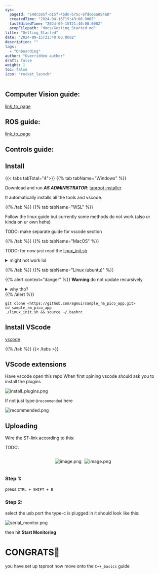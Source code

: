 ```yaml
---
sys:
  pageId: "54dc585f-d15f-45d0-b75c-8fdc66a854a8"
  createdTime: "2024-04-16T19:43:00.000Z"
  lastEditedTime: "2024-09-15T21:40:00.000Z"
  propFilepath: "docs/Getting_Started.md"
title: "Getting_Started"
date: "2024-09-15T21:40:00.000Z"
description: ""
tags:
  - "Onboarding"
author: "Overridden author"
draft: false
weight: 1
toc: false
icon: "rocket_launch"
---
```


## Computer Vision guide:

[link_to_page](86d45bc0-388b-4d26-8848-44f255f73d0e)

## ROS guide:

[link_to_page](3c76c1de-ec8f-46d6-8b0a-294005edc2d5)

## Controls guide:

## Install

{{< tabs tabTotal="4">}}
{{% tab tabName="Windows" %}}

Download and run _**AS ADMINISTRATOR**_: [taproot installer](https://github.com/Thornbots/TeachingFreshies/releases/tag/1.0)

It automatically installs all the tools and vscode.

{{% /tab %}}
{{% tab tabName="WSL" %}}

Follow the linux guide but currently some methods do not work (also ur kinda on ur own hehe)

TODO: make separate guide for vscode section

{{% /tab %}}
{{% tab tabName="MacOS" %}}

TODO: for now just read the [linux_init.sh](https://github.com/agmui/sample_rm_pico_app/blob/main/linux_init.sh)

<details>
<summary>might not work lol</summary>

`brew install libusb pkg-config`

Next install: [vscode](https://code.visualstudio.com/Download)

</details>

{{% /tab %}}
{{% tab tabName="Linux (ubuntu)" %}}

{{% alert context="danger" %}}
**Warning** do not update recursively
<details>
<summary>why tho?</summary>
There are some submodules that may go on for a while (like tinyusb) and I highly
recommend you don't need to get them.
If you want to see what submodules I update just look in `linux_init.sh`
</details>
{{% /alert %}}

```shell
git clone <https://github.com/agmui/sample_rm_pico_app.git>
cd sample_rm_pico_app
./linux_init.sh && source ~/.bashrc
```

## Install VScode

[vscode](https://code.visualstudio.com/Download)

{{% /tab %}}
{{< /tabs >}}

## VScode extensions

Have vscode open this repo
When first opining vscode should ask you to install the plugins

![install_plugins.png](https://prod-files-secure.s3.us-west-2.amazonaws.com/d518164a-d88e-44d1-a4ee-3adb3bd8bce0/89bd30f0-1825-4e77-867b-0a41ce370880/install_plugins.png?X-Amz-Algorithm=AWS4-HMAC-SHA256&X-Amz-Content-Sha256=UNSIGNED-PAYLOAD&X-Amz-Credential=ASIAZI2LB466U6L4QDIR%2F20250417%2Fus-west-2%2Fs3%2Faws4_request&X-Amz-Date=20250417T220724Z&X-Amz-Expires=3600&X-Amz-Security-Token=IQoJb3JpZ2luX2VjEN3%2F%2F%2F%2F%2F%2F%2F%2F%2F%2FwEaCXVzLXdlc3QtMiJIMEYCIQDAZik%2BTIrqIJQdEWbFeXk4Q8WIDYGTx%2FQbKt4SNz5tlwIhALme6gPA90b0CcP5hOrAsmLIkb4NVxeo%2BBOEA8I51o9mKv8DCGYQABoMNjM3NDIzMTgzODA1IgyH1MYworFdyk0XJhEq3AOyZkLpLcAlwk3S1gRBA4uzIN5eRl%2BMj3cjzz1xGyE1RgKXRrC67VXj%2BRlKtyfBiKPajGIfYcaTIhoe%2BTkW0F6kB0pYrmzHIsVAMve79xgLeqtKUEhj3kZa3CrZKJq7n1nNJfdQME5cQzyvzxP0efha8W7vt7cDSqJOggBltKr6xPS%2FJS3gQiTJe5XsTI5gf3JDq0RBo81RmZQT%2FdI9UruLdwjJ%2BVgLeIP%2Bi3lQmeig5RwrYUB84GZXTPPk3i7wf8nDE%2FIKbaqgWznnKcUjLHSXSLTLapyLSu4kyFG6k9lspt32TJNqHRJdBF3DJey6OM9j%2F2u8dfAbKUlWwQG%2FXs9we2RsbcOT%2BWixfX4zI%2FtRAA9K9A2rInuSuHPMe7GsIQarorUj8gdYT8hOjvfUnBlTYJu37o%2FxfRP7nMRkX1bNCh3v1gTXe2jqCwCFm9ZOz1j%2BbAgH46KnKVCdSi4%2Bs9lpUSaRYzdmGsQ01Ibxtb4pEVopVt0KWQffWptBUcikMFEEFJb5efnNx1b5d3Fazo7uT4I3egQGfEpSwhkll5N5vLbI1O7KLsLLYvtHKNLh7A7d8MbaSrkyrSHN2jn%2BvXRihONLBE7hAhcyXg6rHLB52mZLP%2BzEjRG4DX1pZjD%2F0IXABjqkAf%2BBJRd1x88DFcdB707PQBCOwmCSbSSKthhLhd0uojmJy7Ey0w5xLTqOnnxlzgxCCgNYbFPXzntpzJIv2J%2FeWd%2BiqfRmqciprrd%2FYaskMIx5Qa7XQsn0Bk4XP0U16Qkjl0Ct%2BmW1Qa%2FTlIlYoBnvnP6RuYU%2FaSRltntgEZ1OfoywMPCeTgJuhJw8S8YWb2DyI4%2BaHUpfBeTBr3HDlf2FH8CmS%2Fyb&X-Amz-Signature=2b1a78d696977cdaf4ff9100c6319d7fa28831e49583ce6bc9e9c95abe79e1de&X-Amz-SignedHeaders=host&x-id=GetObject)

If not just type `@recommended` here  

![recommended.png](https://prod-files-secure.s3.us-west-2.amazonaws.com/d518164a-d88e-44d1-a4ee-3adb3bd8bce0/61e661e9-5d85-4dfc-be0d-8d2097a5e793/recommended.png?X-Amz-Algorithm=AWS4-HMAC-SHA256&X-Amz-Content-Sha256=UNSIGNED-PAYLOAD&X-Amz-Credential=ASIAZI2LB466U6L4QDIR%2F20250417%2Fus-west-2%2Fs3%2Faws4_request&X-Amz-Date=20250417T220724Z&X-Amz-Expires=3600&X-Amz-Security-Token=IQoJb3JpZ2luX2VjEN3%2F%2F%2F%2F%2F%2F%2F%2F%2F%2FwEaCXVzLXdlc3QtMiJIMEYCIQDAZik%2BTIrqIJQdEWbFeXk4Q8WIDYGTx%2FQbKt4SNz5tlwIhALme6gPA90b0CcP5hOrAsmLIkb4NVxeo%2BBOEA8I51o9mKv8DCGYQABoMNjM3NDIzMTgzODA1IgyH1MYworFdyk0XJhEq3AOyZkLpLcAlwk3S1gRBA4uzIN5eRl%2BMj3cjzz1xGyE1RgKXRrC67VXj%2BRlKtyfBiKPajGIfYcaTIhoe%2BTkW0F6kB0pYrmzHIsVAMve79xgLeqtKUEhj3kZa3CrZKJq7n1nNJfdQME5cQzyvzxP0efha8W7vt7cDSqJOggBltKr6xPS%2FJS3gQiTJe5XsTI5gf3JDq0RBo81RmZQT%2FdI9UruLdwjJ%2BVgLeIP%2Bi3lQmeig5RwrYUB84GZXTPPk3i7wf8nDE%2FIKbaqgWznnKcUjLHSXSLTLapyLSu4kyFG6k9lspt32TJNqHRJdBF3DJey6OM9j%2F2u8dfAbKUlWwQG%2FXs9we2RsbcOT%2BWixfX4zI%2FtRAA9K9A2rInuSuHPMe7GsIQarorUj8gdYT8hOjvfUnBlTYJu37o%2FxfRP7nMRkX1bNCh3v1gTXe2jqCwCFm9ZOz1j%2BbAgH46KnKVCdSi4%2Bs9lpUSaRYzdmGsQ01Ibxtb4pEVopVt0KWQffWptBUcikMFEEFJb5efnNx1b5d3Fazo7uT4I3egQGfEpSwhkll5N5vLbI1O7KLsLLYvtHKNLh7A7d8MbaSrkyrSHN2jn%2BvXRihONLBE7hAhcyXg6rHLB52mZLP%2BzEjRG4DX1pZjD%2F0IXABjqkAf%2BBJRd1x88DFcdB707PQBCOwmCSbSSKthhLhd0uojmJy7Ey0w5xLTqOnnxlzgxCCgNYbFPXzntpzJIv2J%2FeWd%2BiqfRmqciprrd%2FYaskMIx5Qa7XQsn0Bk4XP0U16Qkjl0Ct%2BmW1Qa%2FTlIlYoBnvnP6RuYU%2FaSRltntgEZ1OfoywMPCeTgJuhJw8S8YWb2DyI4%2BaHUpfBeTBr3HDlf2FH8CmS%2Fyb&X-Amz-Signature=3e3a8504440106c0a736a57d0485650d84ccc336e55a4f87fc0daf3f7e1adab1&X-Amz-SignedHeaders=host&x-id=GetObject)

## Uploading

Wire the ST-link according to this:

TODO:

<div style="display: flex;flex-direction: row; column-gap:10px; max-width: 630px;justify-content: center;">
<div>

![image.png](https://prod-files-secure.s3.us-west-2.amazonaws.com/d518164a-d88e-44d1-a4ee-3adb3bd8bce0/210ecb78-1116-4d7b-b9b7-2292f66fa2c2/image.png?X-Amz-Algorithm=AWS4-HMAC-SHA256&X-Amz-Content-Sha256=UNSIGNED-PAYLOAD&X-Amz-Credential=ASIAZI2LB466WXNJCGV3%2F20250417%2Fus-west-2%2Fs3%2Faws4_request&X-Amz-Date=20250417T220727Z&X-Amz-Expires=3600&X-Amz-Security-Token=IQoJb3JpZ2luX2VjEN3%2F%2F%2F%2F%2F%2F%2F%2F%2F%2FwEaCXVzLXdlc3QtMiJHMEUCIQD0QdTO51WAJMw4Kmbs%2BpT6Xgfe01D7b8nTquEr%2FJCoMgIgX4LnuJENpqelRse%2BVgsVe64cAZuhyCC8BEOqY3qmXF0q%2FwMIZhAAGgw2Mzc0MjMxODM4MDUiDFlOYdgV48dKhoL2ayrcA3ocmiQl49cQdWjm5KJsrzwg%2F3TfyEwdENn8Nz1a9PlLlOaTAEuGODnGVJZajnB1qJNhO71PdTrFHRtgMGEEUh1JFV4yWchUr%2Bvl7jWNZYnpF2sSniagzHEeYLM83sy2t%2FxkQGFwSlzAzT%2FsPdL4%2Fcuq6wKvOBe077%2FtBPxjt7MGZQsVG8%2FS47aWY8rkJdMfpsCZcFXl%2F8wApcRRkxp776dHdnXUyJdf%2BRD4PcGBI6TYeb851r4NcCTcSe87DwnXB90FE%2FUlFwHA3BSpgi0D6lU%2FPexRIGAEOlWQWLi3JMVJWrz6vXPUcdFNrrpQi2XzaRQor4xWWEiq4Bh4sUChBsF18ZDMhQadQ9hFpR0T8Ngla%2BcD7N%2FACf3icQlMLJw%2BqJMoKhO7PmNMkGtMhR9EvX1kzgzq0SN4BaLWRBEj8yvyRlwseTRxYMmTSpZjqgRrlqdFaHQaw%2BLVxH%2FL5B1vLCRvtYZxt%2FFWAyispXYSRVAY413plpVHOpqoTbxHBlFPfThb%2F2uZWxyCwMaFnwnsho55PdAxwK30AAVUMoVcqA1n32anBGylyPXRNJ4OQMZV%2FpcX5y21pyCSlxotkT6NumbMIUXpSrqUKzNoAQvMboPypL4uzVO%2F9BLWn91fMKnRhcAGOqUBhhDIDSqPnj9ll7zyxLpQfc%2FIHCICkFjdyc6Dhh25qDGaaqjFjZwOqlYeu2x5jW8ItJrXQTTBZFhC%2F8N6jXEs%2BCUx4wXX1qQjNfbQ%2BiMnrhYA90zGAvj0RCrV4LcXDKsHBTWatamWyDxg11GzGxnqRc3n20V38Jp5YfOsBu8r4%2BvehTsxWHAeceSEMB%2BrLG0B%2BYOgAbNk%2BjGrVbPxidt5%2BTRHMepW&X-Amz-Signature=db9e5857260d06623bee5a86ae157edba083bfcb567b2160a06d52653ead49d5&X-Amz-SignedHeaders=host&x-id=GetObject)

</div>
<div>

![image.png](https://prod-files-secure.s3.us-west-2.amazonaws.com/d518164a-d88e-44d1-a4ee-3adb3bd8bce0/33a0fd0f-8ca6-4a86-8e09-26e95ded1fff/image.png?X-Amz-Algorithm=AWS4-HMAC-SHA256&X-Amz-Content-Sha256=UNSIGNED-PAYLOAD&X-Amz-Credential=ASIAZI2LB466SGMMR7IN%2F20250417%2Fus-west-2%2Fs3%2Faws4_request&X-Amz-Date=20250417T220729Z&X-Amz-Expires=3600&X-Amz-Security-Token=IQoJb3JpZ2luX2VjEN3%2F%2F%2F%2F%2F%2F%2F%2F%2F%2FwEaCXVzLXdlc3QtMiJIMEYCIQCrsLdD28F3dHcxmORQqmYIwUuA0N3YVbR1h4J3aB5uwAIhAIYKw%2FNCFLS9XLSfM12rg0EVz9bU6O%2BMQdC7YMVVKbwPKv8DCGYQABoMNjM3NDIzMTgzODA1IgwAIeKvj00VdgXNyEYq3APZrFQ2vBp0clAlJnk6ihPxSA5egXh3QVfrJW5pfT8xYEki1ADmkFZ6PQD%2FNw1ti2cKUCoaQvpfayKdPm35LIqRgSlAt1ed6Es7VNweMa8oomp2UZSLsFWqAAjqrS8fIO6tHYTJt6M%2BD6WPishHZ2o7gPRqvRyjzWJ7WTaQP8tJnsGGStfxcXc%2Ft2QrNPqd%2BxKEhw5geNsAdo%2FNQ9JKsh20FYI6SqiLzSjUdWQv3dupgD2m%2F4BpLBOu0q6eBzaFNyGt8A%2FzGMAe5QZKOKetfYWpRsLiDsjCndLRH6zhOHeMsngNRN%2BPZHIAD1iJKmLfJK6ow%2B2Ng9ThzfuOPp%2BBO%2BTXamOiWhp3u6I2FRyaG6Qwhy8Pw2L%2FlDYj30xQeGpHYCJ3sl%2BJVtGwG%2BeWublYWkYRv%2FmsAPrJRP9KFiqno6f7S6hJ72lQBLl8nOqDR2Rnj7QpTbdPmBbj9gV3p4eIvD9Ewf5WLQNldAwnktB3baDD%2BqGNYgZRj%2FsN9DWqC2y5VcdS59h6vGXryx1277H1%2B%2BHDw1pSTtFk9nnOU7oJjIJgefm%2FYT4IArCpUi6oA7pzjg%2FDQVcFlC%2BFXJO4%2B6x83ZncAK%2FZvNknOHlHKq7qyLxnFWmDc1fpQ%2BgBZ8HwQTD%2B0IXABjqkAdQx3KTU6GWICQs88ZWm6m2yG7lpQCAHRwQ6PdqCZAYXOuNl76xITTtLKKl0znL49xkd81knhXugZpN1qGxy8%2BQDZEyyFITb%2Fu3pJBkWybBcL%2FvS%2BFVRiHPKnVbJMqN6Qn%2FeVV6i26msCyDluH5uG%2B9Wt7kIFbcavWf%2FQMLC3MIKdE7oVbqOOCc4ryV0EIDy48qhrfs68yRwwQJqH6AmNmD7J6R%2B&X-Amz-Signature=605d84537823c10e8f17e4e4b34b294d6e71ef851557f19976160fc4ef1881c3&X-Amz-SignedHeaders=host&x-id=GetObject)

</div>
</div>

### Step 1:

press `CTRL + SHIFT + B`

### Step 2:

select the usb port the type-c is plugged in it should look like this:

![serial_monitor.png](https://prod-files-secure.s3.us-west-2.amazonaws.com/d518164a-d88e-44d1-a4ee-3adb3bd8bce0/f03f4774-05d4-4393-b6a0-d5efb6d315ab/serial_monitor.png?X-Amz-Algorithm=AWS4-HMAC-SHA256&X-Amz-Content-Sha256=UNSIGNED-PAYLOAD&X-Amz-Credential=ASIAZI2LB466U6L4QDIR%2F20250417%2Fus-west-2%2Fs3%2Faws4_request&X-Amz-Date=20250417T220724Z&X-Amz-Expires=3600&X-Amz-Security-Token=IQoJb3JpZ2luX2VjEN3%2F%2F%2F%2F%2F%2F%2F%2F%2F%2FwEaCXVzLXdlc3QtMiJIMEYCIQDAZik%2BTIrqIJQdEWbFeXk4Q8WIDYGTx%2FQbKt4SNz5tlwIhALme6gPA90b0CcP5hOrAsmLIkb4NVxeo%2BBOEA8I51o9mKv8DCGYQABoMNjM3NDIzMTgzODA1IgyH1MYworFdyk0XJhEq3AOyZkLpLcAlwk3S1gRBA4uzIN5eRl%2BMj3cjzz1xGyE1RgKXRrC67VXj%2BRlKtyfBiKPajGIfYcaTIhoe%2BTkW0F6kB0pYrmzHIsVAMve79xgLeqtKUEhj3kZa3CrZKJq7n1nNJfdQME5cQzyvzxP0efha8W7vt7cDSqJOggBltKr6xPS%2FJS3gQiTJe5XsTI5gf3JDq0RBo81RmZQT%2FdI9UruLdwjJ%2BVgLeIP%2Bi3lQmeig5RwrYUB84GZXTPPk3i7wf8nDE%2FIKbaqgWznnKcUjLHSXSLTLapyLSu4kyFG6k9lspt32TJNqHRJdBF3DJey6OM9j%2F2u8dfAbKUlWwQG%2FXs9we2RsbcOT%2BWixfX4zI%2FtRAA9K9A2rInuSuHPMe7GsIQarorUj8gdYT8hOjvfUnBlTYJu37o%2FxfRP7nMRkX1bNCh3v1gTXe2jqCwCFm9ZOz1j%2BbAgH46KnKVCdSi4%2Bs9lpUSaRYzdmGsQ01Ibxtb4pEVopVt0KWQffWptBUcikMFEEFJb5efnNx1b5d3Fazo7uT4I3egQGfEpSwhkll5N5vLbI1O7KLsLLYvtHKNLh7A7d8MbaSrkyrSHN2jn%2BvXRihONLBE7hAhcyXg6rHLB52mZLP%2BzEjRG4DX1pZjD%2F0IXABjqkAf%2BBJRd1x88DFcdB707PQBCOwmCSbSSKthhLhd0uojmJy7Ey0w5xLTqOnnxlzgxCCgNYbFPXzntpzJIv2J%2FeWd%2BiqfRmqciprrd%2FYaskMIx5Qa7XQsn0Bk4XP0U16Qkjl0Ct%2BmW1Qa%2FTlIlYoBnvnP6RuYU%2FaSRltntgEZ1OfoywMPCeTgJuhJw8S8YWb2DyI4%2BaHUpfBeTBr3HDlf2FH8CmS%2Fyb&X-Amz-Signature=82a73a224e9f60caaba59d3427fd24c4ea8b4b6f115cd16acdf04e11f6b36f92&X-Amz-SignedHeaders=host&x-id=GetObject)

then hit **Start Monitoring**

# CONGRATS🎉

you have set up taproot now move onto the `C++_basics` guide
